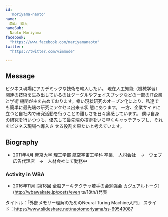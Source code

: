 ```yaml
---
id:
  'moriyama-naoto'
name:
　森山　直人
nameSub:
  Naoto Moriyama
facebook:
  "https://www.facebook.com/mariyamanaoto"
twitter:
  "https://twitter.com/vimmode"

---
```



## Message
ビジネス現場にアカデミックな技術を輸入したい。
現在人工知能（機械学習）関連の技術を生み出しているのはグーグルやフェイスブックなどの一部のIT企業と学術
機関が主を占めております。幸い現状研究のオープン化により、私達でも簡単に最先端の研究にアクセス出来る状
態にあります。
一方、企業サイドに立つと自社内で研究活動を行うことの難しさを日々痛感しています。
僕は自身の研究を行いつつも、優先して最先端の技術をいち早くキャッチアップし、それをビジネス現場へ導入さ
せる役割を果たいと考えています。


## Biography


- 2011年4月 帝京大学 理工学部 航空宇宙工学科 卒業．
人材会社　→　ウェブ広告代理店　→　人材会社にて勤務中

### Activity in WBA


- 2016年11月 [第18回 全脳アーキテクチャ若手の会勉強会 カジュアルトーク](http://wbawakate.jp/posts/even
ts/18th/)発表

タイトル：「外部メモリー理解のためのNeural Turing Machine入門」
スライド：https://www.slideshare.net/naotomoriyama/ss-69549087
